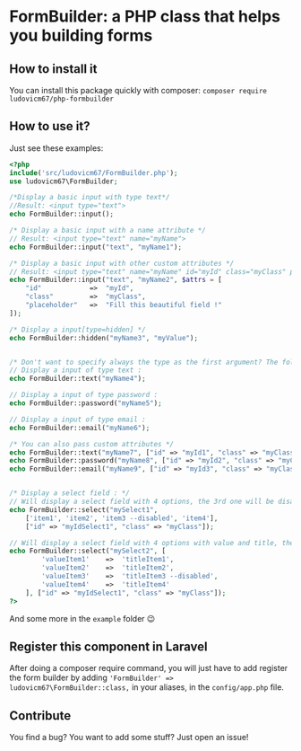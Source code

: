 # FormBuilder: a PHP class that helps you building forms

## How to install it

You can install this package quickly with composer: `composer require ludovicm67/php-formbuilder`

## How to use it?

Just see these examples:

```php
<?php
include('src/ludovicm67/FormBuilder.php');
use ludovicm67\FormBuilder;

/*Display a basic input with type text*/
//Result: <input type="text">
echo FormBuilder::input();

/* Display a basic input with a name attribute */
// Result: <input type="text" name="myName">
echo FormBuilder::input("text", "myName1");

/* Display a basic input with other custom attributes */
// Result: <input type="text" name="myName" id="myId" class="myClass" placeholder="Fill this beautiful field !">
echo FormBuilder::input("text", "myName2", $attrs = [
    "id"            =>  "myId",
    "class"         =>  "myClass",
    "placeholder"   =>  "Fill this beautiful field !"
]);

/* Display a input[type=hidden] */
echo FormBuilder::hidden("myName3", "myValue");


/* Don't want to specify always the type as the first argument? The following is for you : */
// Display a input of type text :
echo FormBuilder::text("myName4");

// Display a input of type password :
echo FormBuilder::password("myName5");

// Display a input of type email :
echo FormBuilder::email("myName6");

/* You can also pass custom attributes */
echo FormBuilder::text("myName7", ["id" => "myId1", "class" => "myClass"]);
echo FormBuilder::password("myName8", ["id" => "myId2", "class" => "myClass"]);
echo FormBuilder::email("myName9", ["id" => "myId3", "class" => "myClass"]);


/* Display a select field : */
// Will display a select field with 4 options, the 3rd one will be disabled
echo FormBuilder::select("mySelect1",
    ['item1', 'item2', 'item3 --disabled', 'item4'],
    ["id" => "myIdSelect1", "class" => "myClass"]);

// Will display a select field with 4 options with value and title, the 3rd one will be disabled
echo FormBuilder::select("mySelect2", [
        'valueItem1'    =>  'titleItem1',
        'valueItem2'    =>  'titleItem2',
        'valueItem3'    =>  'titleItem3 --disabled',
        'valueItem4'    =>  'titleItem4'
    ], ["id" => "myIdSelect1", "class" => "myClass"]);
?>
```

And some more in the `example` folder :wink:

## Register this component in Laravel

After doing a composer require command, you will just have to add register the form builder by adding `'FormBuilder' => ludovicm67\FormBuilder::class,` in your aliases, in the `config/app.php` file.

## Contribute

You find a bug? You want to add some stuff? Just open an issue!
